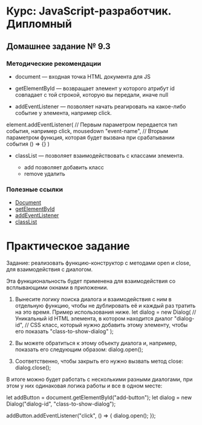 # Курс: JavaScript-разработчик. Дипломный

## Домашнее задание № 9.3

### Методические рекомендации

* document — входная точка HTML документа для JS

* getElementById — возвращает элемент у которого атрибут id совпадает с той строкой, которую вы передали, иначе null

* addEventListener — позволяет начать реагировать на какое-либо событие у элемента, например click.

element.addEventListener(
  // Первым параметром передается тип события, например click, mousedown
  "event-name",
  // Вторым параметром функция, которая будет вызвана при срабатывании события
  () => {}
)

* classList — позволяет взаимодействовать с классами элемента.

    + add позволяет добавить класс
    + remove удалить

### Полезные ссылки
* [Document](https://developer.mozilla.org/ru/docs/Web/API/Document)
* [getElementById](https://developer.mozilla.org/ru/docs/Web/API/Document/getElementById)
* [addEventListener](https://developer.mozilla.org/ru/docs/Web/API/EventTarget/addEventListener)
* [classList](https://developer.mozilla.org/ru/docs/Web/API/Element/classList)



# Практическое задание

Задание: реализовать функцию-конструктор с методами open и close, для взаимодействия с диалогом.

Эта функциональность будет применена для взаимодействия со всплывающими окнами в приложении.

1. Вынесите логику поиска диалога и взаимодействия с ним в отдельную функцию, чтобы не дублировать её и каждый раз тратить на это время. Пример использования ниже.
let dialog = new Dialog(
  // Уникальный id HTML элемента, в котором находится диалог
  "dialog-id",
  // CSS класс, который нужно добавить этому элементу, чтобы его показать
  "class-to-show-dialog"
);

2. Вы можете обратиться к этому объекту диалога и, например, показать его следующим образом:
dialog.open();

3. Соответственно, чтобы закрыть его нужно вызвать метод close:
dialog.close();

В итоге можно будет работать с несколькими разными диалогами, при этом у них одинаковая логика работы и все в одном месте:

let addButton = document.getElementById("add-button");
let dialog = new Dialog("dialog-id", "class-to-show-dialog");

addButton.addEventListener("click", () => {
  dialog.open();
});